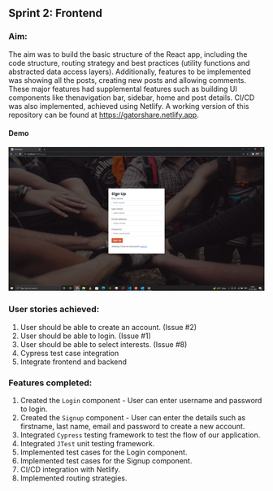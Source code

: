 ## Sprint 2: Frontend

### Aim:
The aim was to build the basic structure of the React app, including the code structure, routing strategy and best practices (utility functions and abstracted data access layers). Additionally, features to be implemented was showing all the posts, creating new posts and allowing comments. These major features had supplemental features such as building UI components like thenavigation bar, sidebar, home and post details. CI/CD was also implemented, achieved using Netlify. A working version of this repository can be found at https://gatorshare.netlify.app. 


#### Demo
![](/src/assets/sprint2.gif)

### User stories achieved:
1. User should be able to create an account. (Issue #2)
2. User should be able to login. (Issue #1)
3. User should be able to select interests. (Issue #8)
4. Cypress test case integration
5. Integrate frontend and backend

### Features completed:
1. Created the `Login` component - User can enter username and password to login.
2. Created the `Signup` component - User can enter the details such as firstname, last name, email and password to create a new account.
3. Integrated `Cypress` testing framework to test the flow of our application.
4. Integrated `JTest` unit testing framework.
5. Implemented test cases for the Login component.
6. Implemented test cases for the Signup component.
7. CI/CD integration with Netlify.
8. Implemented routing strategies.
